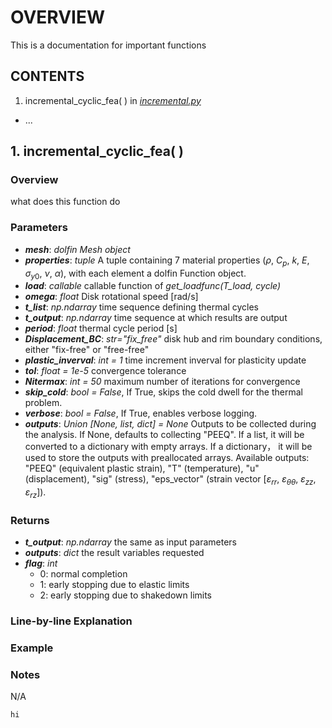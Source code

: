 # OVERVIEW
This is a documentation for important functions 


## CONTENTS
1. incremental_cyclic_fea( ) in [*incremental.py*](incremental.py)
- ...



## 1. incremental_cyclic_fea( )
### Overview
what does this function do

### Parameters
- ___mesh___: _dolfin Mesh object_
- ___properties___: _tuple_
    A tuple containing 7 material properties ($\rho$, $C_p$, $k$, $E$, $\sigma_{y0}$, $\nu$, $\alpha$), with each element a dolfin Function object.
- ___load___: _callable_
    callable function of _get_loadfunc(T_load, cycle)_
- ___omega___: _float_
    Disk rotational speed [rad/s]
- ___t_list___: _np.ndarray_
    time sequence defining thermal cycles
- ___t_output___: _np.ndarray_
    time sequence at which results are output
- ___period___: _float_
    thermal cycle period [s]
- ___Displacement_BC___: _str="fix_free"_
    disk hub and rim boundary conditions, either "fix-free" or "free-free"
- ___plastic_inverval___: _int = 1_
    time increment inverval for plasticity update 
- ___tol___: _float = 1e-5_
    convergence tolerance
- ___Nitermax___: _int = 50_
    maximum number of iterations for convergence
- ___skip_cold___: _bool = False_,
    If True, skips the cold dwell for the thermal problem.
- ___verbose___: _bool = False_,
    If True, enables verbose logging.
- ___outputs___: _Union [None, list, dict] = None_
    Outputs to be collected during the analysis. If None, defaults to collecting "PEEQ". If a list, it will be converted to a dictionary with empty arrays. If a dictionary， it will be used to store the outputs with preallocated arrays. Available outputs: "PEEQ" (equivalent plastic strain), "T" (temperature), "u" (displacement), "sig" (stress), "eps_vector" (strain vector [$\varepsilon_{rr}$, $\varepsilon_{\theta\theta}$, $\varepsilon_{zz}$, $\varepsilon_{rz}$]).



### Returns
- ___t_output___: _np.ndarray_
    the same as input parameters
- ___outputs___: _dict_
    the result variables requested
- ___flag___: _int_
     - 0: normal completion
     - 1: early stopping due to elastic limits
     - 2: early stopping due to shakedown limits

### Line-by-line Explanation


### Example


### Notes
N/A

```python
hi
```